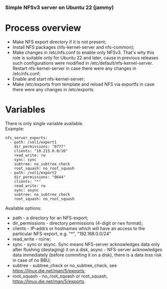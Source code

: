### Simple NFSv3 server on Ubuntu 22 (jammy)
# Process overview
- Make NFS export directory if it is not present;
- Install NFS packages (nfs-kernel-server and nfs-common);
- Make changes in /etc/nfs.conf to enable only NFSv3. That's why this role is suitable only for Ubuntu 22 and later, cause in previous releases such configurations were modified in /etc/default/nfs-kernel-server. Restart nfs-kernel-server in case there were any changes in /etc/nfs.conf;
- Enable and start nfs-kernel-server;
- Make /etc/exports from template and reload NFS via exportfs in case there were any changes in /etc/exports.
# Variables
There is only single variable available.<br/>
Example:
```
nfs_server_exports:
  - path: /vol1/export1
    dir_permissions: "0777"
    clients: "10.215.0.0/16"
    read_write: rw
    sync: sync
    subtree: no_subtree_check
    root_squash: no_root_squash
  - path: /vol1/export2
    dir_permissions: "0644"
    clients: "*"
    read_write: rw
    sync: async
    subtree: no_subtree_check
    root_squash: no_root_squash
```
Available options:
- path - a directory for an NFS-export;
- dir_permissions - directory permissions (4-digit or rwx format);
- clients - IP-addrs or hostnames which will have an access to the particular NFS-export, e.g. "*", "192.168.0.0/24"
- read_write - ro/rw;
- sync - sync or async. Sync means NFS-server acknowledges data only after flushing (destaging) it on a disk, async - NFS-server acknowledges data immediately (before commiting it on a disk), there is a data loss risk in case of no BBU;
- subtree - subtree_check or no_subtree_check, see https://linux.die.net/man/5/exports;
- root_squash - no_root_squash or root_squash, https://linux.die.net/man/5/exports.